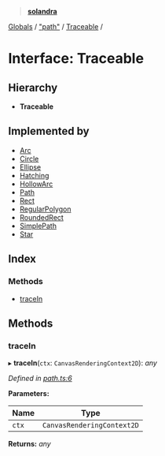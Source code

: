 > **[solandra](../README.md)**

[Globals](../README.md) / ["path"](../modules/_path_.md) / [Traceable](_path_.traceable.md) /

# Interface: Traceable

## Hierarchy

* **Traceable**

## Implemented by

* [Arc](../classes/_path_.arc.md)
* [Circle](../classes/_path_.circle.md)
* [Ellipse](../classes/_path_.ellipse.md)
* [Hatching](../classes/_path_.hatching.md)
* [HollowArc](../classes/_path_.hollowarc.md)
* [Path](../classes/_path_.path.md)
* [Rect](../classes/_path_.rect.md)
* [RegularPolygon](../classes/_path_.regularpolygon.md)
* [RoundedRect](../classes/_path_.roundedrect.md)
* [SimplePath](../classes/_path_.simplepath.md)
* [Star](../classes/_path_.star.md)

## Index

### Methods

* [traceIn](_path_.traceable.md#tracein)

## Methods

###  traceIn

▸ **traceIn**(`ctx`: `CanvasRenderingContext2D`): *any*

*Defined in [path.ts:6](https://github.com/jamesporter/solandra/blob/0595850/src/lib/path.ts#L6)*

**Parameters:**

Name | Type |
------ | ------ |
`ctx` | `CanvasRenderingContext2D` |

**Returns:** *any*